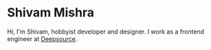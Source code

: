 # Shivam Mishra
Hi, I'm Shivam, hobbyist developer and designer. I work as a frontend engineer at [Deepsource](https://deepsource.io). 
